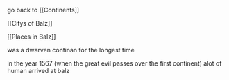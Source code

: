 go back to [[Continents]]

[[Citys of Balz]]

[[Places in Balz]]

was a dwarven continan for the longest time 

in the year 1567 (when the great evil passes over the first continent) alot of human arrived at balz 